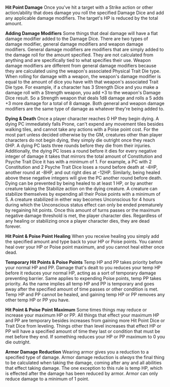 **Hit Point Damage**
	Once you've hit a target with a Strike action or other action/ability that does damage you roll the specified Damage Dice and add any applicable damage modifiers. The target's HP is reduced by the total amount.

**Adding Damage Modifiers**
	Some things that deal damage will have a flat damage modifier added to the Damage Dice. There are two types of damage modifier, general damage modifiers and weapon damage modifiers. General damage modifiers are modifiers that are simply added to the damage roll for the amount specified. They are not calculated from anything and are specifically tied to what specifies their use. Weapon damage modifiers are different from general damage modifiers because they are calculated using the weapon's associated Physical Trait Die type. When rolling for damage with a weapon, the weapon's damage modifier is equal to the amount of dice you have with that weapon's associated Trait Die type.
	For example, if a character has 3 Strength Dice and you make a damage roll with a Strength weapon, you add +3 to the weapon's Damage Dice result. So a Strength weapon that deals 1d8 damage and rolls a 5 adds +3 more damage for a total of 8 damage.
	Both general and weapon damage modifiers are the same type of damage as whatever they're being added to.

**Dying & Death**
	Once a player character reaches 0 HP they begin dying. A dying PC immediately falls Prone, can't expend any movement tiles besides walking tiles, and cannot take any actions with a Poise point cost. For the most part unless decided otherwise by the GM, creatures other than player characters do not begin dying, they simply die outright once they reach 0HP.
	A dying PC lasts three rounds before they die from their injuries. Additionally, the dying PC loses a round before it dies for every negative integer of damage it takes that mirrors the total amount of Constitution and Psyche Trait Dice it has with a minimum of 1. For example, a PC with 2 Constitution and 2 Psyche Trait Dice loses a round before death at -4HP, another round at -8HP, and out right dies at -12HP. Similarly, being healed above these negative integers will give the PC another round before death.
	Dying can be prevented by being healed to at least 1 HP, or by another creature taking the Stabilize action on the dying creature. A creature can stabilize themselves by expending all their Poise points with a minimum of 5. A creature stabilized in either way becomes Unconscious for 4 hours during which the Unconscious status effect can only be ended prematurely by regaining hit points.
	Once this amount of turns passes or the maximum negative damage threshold is met, the player character dies. Regardless of any healing or stabilizing once a player character dies, they are dead forever.

**Hit Point & Poise Point Healing**
	When you receive healing you simply add the specified amount and type back to your HP or Poise points. You cannot heal over your HP or Poise point maximum, and you cannot heal either once dead.

**Temporary Hit Points & Poise Points**
	Temp HP and PP takes priority before your normal HP and PP. Damage that's dealt to you reduces your temp HP before it reduces your normal HP, acting as a sort of temporary damage preventing barrier. Same applies to expending Poise points, temp PP takes priority. As the name implies all temp HP and PP is temporary and goes away after the specified amount of time passes or other condition is met. Temp HP and PP cannot be healed, and gaining temp HP or PP removes any other temp HP or PP you have.

**Hit Point & Poise Point Maximum**
	Some times things may reduce or increase your maximum HP or PP. All things that effect your maximum HP and PP are temporary besides increases from gaining more Hit Point Dice or Trait Dice from leveling. Things other than level increases that effect HP or PP will have a specified amount of time they last or condition that must be met before they end. If something reduces your HP or PP maximum to 0 you die outright.

**Armor Damage Reduction**
	Wearing armor gives you a reduction to a specified type of damage. Armor damage reduction is *always* the final thing to be calculated when taking the damage, coming after any and all abilities that effect taking damage. The one exception to this rule is temp HP, which is effected after the damage has been reduced by armor. Armor can only reduce damage to a minimum of 1 point.